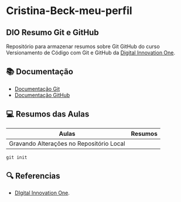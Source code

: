 # Cristina-Beck-meu-perfil
## DIO Resumo Git e GitHub 

Repositório para armazenar resumos sobre Git GitHub do curso Versionamento de Código com Git e GitHub da [Digital Innovation One](https://www.dio.me/).

## 📚 Documentação 
- [Documentação Git](https://git-scm.com/doc)
- [Documentação GitHub](https://docs.github.com/)

## 💻 Resumos das Aulas

| Aulas | Resumos |
|------|---------|
|Gravando Alterações no Repositório Local || [Resumos]() |

``` 
git init 
```
## 🔍 Referencias 
- [DIgital Innovation One]().


